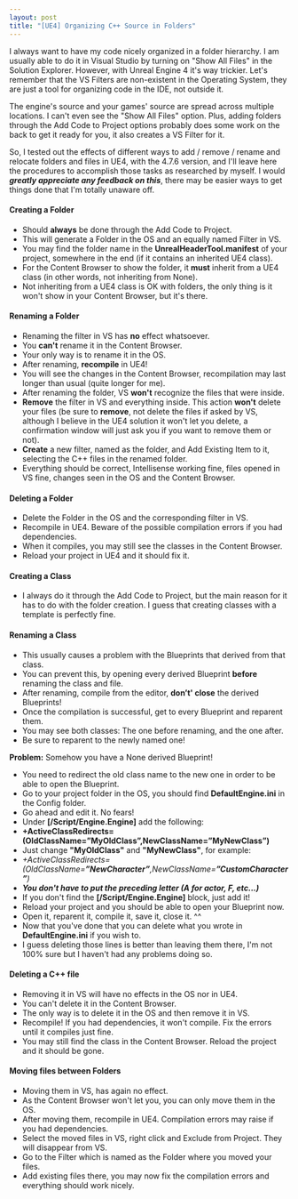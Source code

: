 ```yaml
---
layout: post
title: "[UE4] Organizing C++ Source in Folders"
---
```


I always want to have my code nicely organized in a folder hierarchy. I am usually able to do it in Visual Studio by turning on "Show All Files" in the Solution Explorer. However, with Unreal Engine 4 it's way trickier. Let's remember that the VS Filters are non-existent in the Operating System, they are just a tool for organizing code in the IDE, not outside it.

The engine's source and your games' source are spread across multiple locations. I can't even see the "Show All Files" option. Plus, adding folders through the Add Code to Project options probably does some work on the back to get it ready for you, it also creates a VS Filter for it.

So, I tested out the effects of different ways to add / remove / rename and relocate folders and files in UE4, with the 4.7.6 version, and I'll leave here the procedures to accomplish those tasks as researched by myself. I would ***greatly appreciate any feedback on this***, there may be easier ways to get things done that I'm totally unaware off.

#### Creating a Folder
* Should **always** be done through the Add Code to Project.
* This will generate a Folder in the OS and an equally named Filter in VS.
* You may find the folder name in the **UnrealHeaderTool.manifest** of your project, somewhere in the end (if it contains an inherited UE4 class).
* For the Content Browser to show the folder, it **must** inherit from a UE4 class (in other words, not inheriting from None).
* Not inheriting from a UE4 class is OK with folders, the only thing is it won't show in your Content Browser, but it's there.

#### Renaming a Folder
* Renaming the filter in VS has **no** effect whatsoever.
* You **can't** rename it in the Content Browser.
* Your only way is to rename it in the OS.
* After renaming, **recompile** in UE4!
* You will see the changes in the Content Browser, recompilation may last longer than usual (quite longer for me).
* After renaming the folder, VS **won't** recognize the files that were inside.
* **Remove** the filter in VS and everything inside. This action **won't** delete your files (be sure to **remove**, not delete the files if asked by VS, although I believe in the UE4 solution it won't let you delete, a confirmation window will just ask you if you want to remove them or not).
* **Create** a new filter, named as the folder, and Add Existing Item to it, selecting the C++ files in the renamed folder.
* Everything should be correct, Intellisense working fine, files opened in VS fine, changes seen in the OS and the Content Browser.

#### Deleting a Folder
* Delete the Folder in the OS and the corresponding filter in VS.
* Recompile in UE4. Beware of the possible compilation errors if you had dependencies.
* When it compiles, you may still see the classes in the Content Browser.
* Reload your project in UE4 and it should fix it.

#### Creating a Class
* I always do it through the Add Code to Project, but the main reason for it has to do with the folder creation. I guess that creating classes with a template is perfectly fine.

#### Renaming a Class
* This usually causes a problem with the Blueprints that derived from that class.
* You can prevent this, by opening every derived Blueprint **before** renaming the class and file.
* After renaming, compile from the editor, **don’t' close** the derived Blueprints!
* Once the compilation is successful, get to every Blueprint and reparent them.
* You may see both classes: The one before renaming, and the one after.
* Be sure to reparent to the newly named one!

**Problem:** Somehow you have a None derived Blueprint!
* You need to redirect the old class name to the new one in order to be able to open the Blueprint.
* Go to your project folder in the OS, you should find **DefaultEngine.ini** in the Config folder.
* Go ahead and edit it. No fears!
* Under **[/Script/Engine.Engine]** add the following:
* **+ActiveClassRedirects=(OldClassName=”MyOldClass”,NewClassName=”MyNewClass”)**
* Just change **"MyOldClass"** and **"MyNewClass"**, for example:
* *+ActiveClassRedirects=(OldClassName=**”NewCharacter”**,NewClassName=**”CustomCharacter”**)*
* ***You don't have to put the preceding letter (A for actor, F, etc...)***
* If you don't find the **[/Script/Engine.Engine]** block, just add it!
* Reload your project and you should be able to open your Blueprint now.
* Open it, reparent it, compile it, save it, close it. ^^
* Now that you've done that you can delete what you wrote in **DefaultEngine.ini** if you wish to.
* I guess deleting those lines is better than leaving them there, I'm not 100% sure but I haven't had any problems doing so.

#### Deleting a C++ file
* Removing it in VS will have no effects in the OS nor in UE4.
* You can't delete it in the Content Browser.
* The only way is to delete it in the OS and then remove it in VS.
* Recompile! If you had dependencies, it won't compile. Fix the errors until it compiles just fine.
* You may still find the class in the Content Browser. Reload the project and it should be gone.

#### Moving files between Folders
* Moving them in VS, has again no effect.
* As the Content Browser won't let you, you can only move them in the OS.
* After moving them, recompile in UE4. Compilation errors may raise if you had dependencies.
* Select the moved files in VS, right click and Exclude from Project. They will disappear from VS.
* Go to the Filter which is named as the Folder where you moved your files.
* Add existing files there, you may now fix the compilation errors and everything should work nicely.
